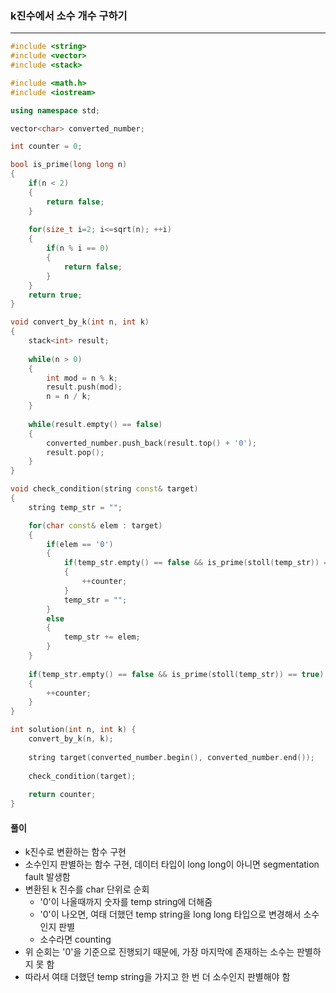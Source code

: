 ### k진수에서 소수 개수 구하기

***

```c++
#include <string>
#include <vector>
#include <stack>

#include <math.h>
#include <iostream>

using namespace std;

vector<char> converted_number;

int counter = 0;

bool is_prime(long long n)
{
    if(n < 2)
    {
        return false;
    }
    
    for(size_t i=2; i<=sqrt(n); ++i)
    {
        if(n % i == 0)
        {
            return false;
        }
    }
    return true;
}

void convert_by_k(int n, int k)
{
    stack<int> result;
    
    while(n > 0)
    {
        int mod = n % k;
        result.push(mod);
        n = n / k;
    }
    
    while(result.empty() == false)
    {
        converted_number.push_back(result.top() + '0');
        result.pop();
    }
}

void check_condition(string const& target)
{
    string temp_str = "";

    for(char const& elem : target)
    {
        if(elem == '0')
        {
            if(temp_str.empty() == false && is_prime(stoll(temp_str)) == true)
            {
                ++counter;
            }
            temp_str = "";
        }
        else
        {
            temp_str += elem;
        }
    }
    
    if(temp_str.empty() == false && is_prime(stoll(temp_str)) == true)
    {
        ++counter;
    }
}

int solution(int n, int k) {
    convert_by_k(n, k);
    
    string target(converted_number.begin(), converted_number.end());
    
    check_condition(target);
    
    return counter;
}
```





#### 풀이

- k진수로 변환하는 함수 구현
- 소수인지 판별하는 함수 구현, 데이터 타입이 long long이 아니면 segmentation fault 발생함
- 변환된 k 진수를 char 단위로 순회
  - '0'이 나올때까지 숫자를 temp string에 더해줌
  - '0'이 나오면, 여태 더했던 temp string을 long long 타입으로 변경해서 소수인지 판별
  - 소수라면 counting
- 위 순회는 '0'을 기준으로 진행되기 때문에, 가장 마지막에 존재하는 소수는 판별하지 못 함
- 따라서 여태 더했던 temp string을 가지고 한 번 더 소수인지 판별해야 함